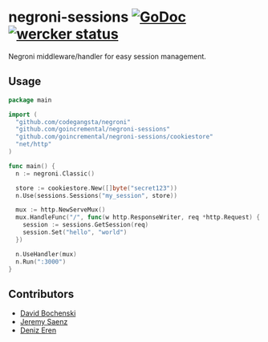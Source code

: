 # negroni-sessions [![GoDoc](https://godoc.org/github.com/GoIncremental/negroni-sessions?status.svg)](http://godoc.org/github.com/GoIncremental/negroni-sessions) [![wercker status](https://app.wercker.com/status/988ab53fd546cb198ee5c4c530e0126b/s "wercker status")](https://app.wercker.com/project/bykey/988ab53fd546cb198ee5c4c530e0126b)
Negroni middleware/handler for easy session management.

## Usage

~~~ go
package main

import (
  "github.com/codegangsta/negroni"
  "github.com/goincremental/negroni-sessions"
  "github.com/goincremental/negroni-sessions/cookiestore"
  "net/http"
)

func main() {
  n := negroni.Classic()

  store := cookiestore.New([]byte("secret123"))  
  n.Use(sessions.Sessions("my_session", store))

  mux := http.NewServeMux()
  mux.HandleFunc("/", func(w http.ResponseWriter, req *http.Request) {
    session := sessions.GetSession(req)
    session.Set("hello", "world")
  })

  n.UseHandler(mux)
  n.Run(":3000")
}

~~~

## Contributors
* [David Bochenski](http://github.com/goincremental)
* [Jeremy Saenz](http://github.com/codegangsta)
* [Deniz Eren](https://github.com/denizeren)
